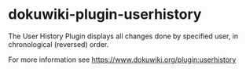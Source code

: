 dokuwiki-plugin-userhistory
===========================

The User History Plugin displays all changes done by specified user, in chronological (reversed) order. 

For more information see https://www.dokuwiki.org/plugin:userhistory